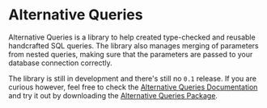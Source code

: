 # Alternative Queries

Alternative Queries is a library to help created type-checked and reusable
handcrafted SQL queries. The library also manages merging of parameters from
nested queries, making sure that the parameters are passed to your database
connection correctly.

The library is still in development and there's still no `0.1` release. If
you are curious however, feel free to check the [Alternative Queries Documentation]
and try it out by downloading the [Alternative Queries Package].

[Alternative Queries Documentation]: https://altqq.baluyotraf.com/stable/
[Alternative Queries Package]: https://pypi.org/project/altqq/